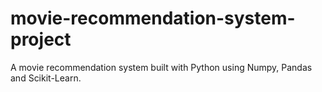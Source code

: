 # movie-recommendation-system-project
A movie recommendation system built with Python using Numpy, Pandas and Scikit-Learn.
